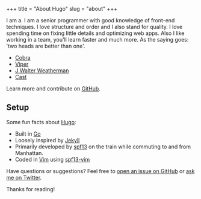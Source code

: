 +++
title = "About Hugo"
slug = "about"
+++

I am a. I am a senior programmer with good knowledge of front-end techniques. I love structure and order and I also stand for quality. I love spending time on fixing little details and optimizing web apps. Also I like working in a team, you'll learn faster and much more. As the saying goes: 'two heads are better than one'.

* [Cobra](https://github.com/spf13/cobra)
* [Viper](https://github.com/spf13/viper)
* [J Walter Weatherman](https://github.com/spf13/jWalterWeatherman)
* [Cast](https://github.com/spf13/cast)

Learn more and contribute on [GitHub](https://github.com/spf13).

## Setup

Some fun facts about [Hugo](http://gohugo.io/):

* Built in [Go](http://golang.org/)
* Loosely inspired by [Jekyll](http://jekyllrb.com/)
* Primarily developed by [spf13](http://spf13.com/) on the train while commuting to and from Manhattan.
* Coded in [Vim](http://vim.org) using [spf13-vim](http://vim.spf13.com/)

Have questions or suggestions? Feel free to [open an issue on GitHub](https://github.com/spf13/hugo/issues/new) or [ask me on Twitter](https://twitter.com/spf13).

Thanks for reading!

